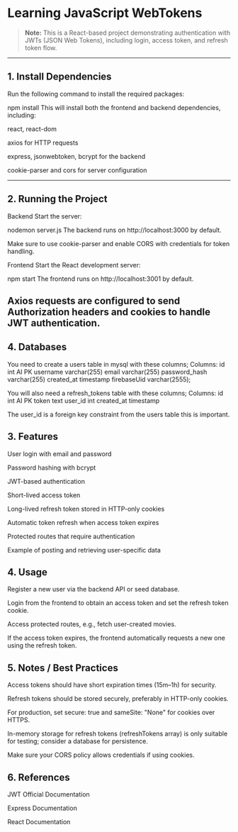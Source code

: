 # Learning JavaScript WebTokens

> **Note:** This is a React-based project demonstrating authentication with JWTs (JSON Web Tokens), including login, access token, and refresh token flow.

---

## 1. Install Dependencies

Run the following command to install the required packages:


npm install
This will install both the frontend and backend dependencies, including:

react, react-dom

axios for HTTP requests

express, jsonwebtoken, bcrypt for the backend

cookie-parser and cors for server configuration

---

## 2. Running the Project
Backend
Start the server:

nodemon server.js
The backend runs on http://localhost:3000 by default.

Make sure to use cookie-parser and enable CORS with credentials for token handling.

Frontend
Start the React development server:


npm start
The frontend runs on http://localhost:3001 by default.

Axios requests are configured to send Authorization headers and cookies to handle JWT authentication.
---

## 4. Databases
You need to create a users table in mysql with these columns;
Columns:
id int AI PK 
username varchar(255) 
email varchar(255) 
password_hash varchar(255) 
created_at timestamp 
firebaseUid varchar(2555);

You will also need a refresh_tokens table with these columns;
Columns:
id int AI PK 
token text 
user_id int 
created_at timestamp

The user_id is a foreign key constraint from the users table this is important.

## 3. Features
User login with email and password

Password hashing with bcrypt

JWT-based authentication

Short-lived access token

Long-lived refresh token stored in HTTP-only cookies

Automatic token refresh when access token expires

Protected routes that require authentication

Example of posting and retrieving user-specific data

## 4. Usage
Register a new user via the backend API or seed database.

Login from the frontend to obtain an access token and set the refresh token cookie.

Access protected routes, e.g., fetch user-created movies.

If the access token expires, the frontend automatically requests a new one using the refresh token.

## 5. Notes / Best Practices
Access tokens should have short expiration times (15m–1h) for security.

Refresh tokens should be stored securely, preferably in HTTP-only cookies.

For production, set secure: true and sameSite: "None" for cookies over HTTPS.

In-memory storage for refresh tokens (refreshTokens array) is only suitable for testing; consider a database for persistence.

Make sure your CORS policy allows credentials if using cookies.

## 6. References
JWT Official Documentation

Express Documentation

React Documentation

